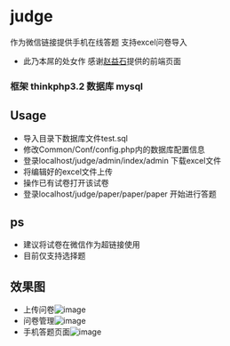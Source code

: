 # judge
作为微信链接提供手机在线答题   支持excel问卷导入
  
* 此乃本屌的处女作 感谢[赵益石](https://github.com/Hennessy-zhao)提供的前端页面

### 框架 thinkphp3.2 数据库 mysql

Usage
---------------------------------------------
* 导入目录下数据库文件test.sql
* 修改Common/Conf/config.php内的数据库配置信息
* 登录localhost/judge/admin/index/admin 下载excel文件
* 将编辑好的excel文件上传
* 操作已有试卷打开该试卷
* 登录localhost/judge/paper/paper/paper 开始进行答题

ps
--------------------------
* 建议将试卷在微信作为超链接使用
* 目前仅支持选择题

效果图
----------
* 上传问卷![image](https://github.com/jjs1233/judge/blob/master/Public/images/show1.jpg)
* 问卷管理![image](https://github.com/jjs1233/judge/blob/master/Public/images/show2.jpg)
* 手机答题页面![image](https://github.com/jjs1233/judge/blob/master/Public/images/show3.jpg)
